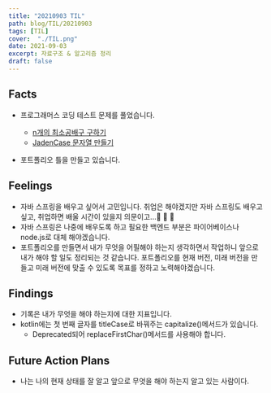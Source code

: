 ```yaml
---
title: "20210903 TIL"
path: blog/TIL/20210903
tags: [TIL]
cover:  "./TIL.png"
date: 2021-09-03
excerpt: 자료구조 & 알고리즘 정리
draft: false
---
```


## Facts

* 프로그래머스 코딩 테스트 문제를 풀었습니다.
    * [n개의 최소공배구 구하기](https://hyejineee.github.io/blog/daily-n-lcm)
    * [JadenCase 문자열 만들기](https://hyejineee.github.io/blog/daily-janden-case-string)

* 포트폴리오 틀을 만들고 있습니다.  


## Feelings

* 자바 스프링을 배우고 싶어서 고민입니다. 취업은 해야겠지만 자바 스프링도 배우고 싶고, 취업하면 배울 시간이 있을지 의문이고...🤔 🤔 🤔 
* 자바 스프링은 나중에 배우도록 하고 필요한 백엔드 부분은 파이어베이스나 node.js로 대체 해야겠습니다. 
* 포트폴리오를 만들면서 내가 무엇을 어필해야 하는지 생각하면서 작업하니 앞으로 내가 해야 할 일도 정리되는 것 같습니다. 
포트폴리오를 현재 버전, 미래 버전을 만들고 미래 버전에 맞출 수 있도록 목표를 정하고 노력해야겠습니다. 

## Findings

* 기록은 내가 무엇을 해야 하는지에 대한 지표입니다.
* kotlin에는 첫 번째 글자를 titleCase로 바꿔주는 capitalize()메서드가 있습니다.
    * Deprecated되어 replaceFirstChar()메서드를 사용해야 합니다.


## Future Action Plans

* 나는 나의 현재 상태를 잘 알고 앞으로 무엇을 해야 하는지 알고 있는 사람이다.





